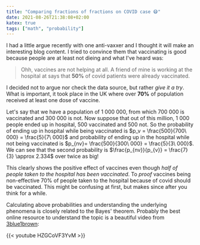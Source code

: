 ```yaml
---
title: "Comparing fractions of fractions on COVID case 😷"
date: 2021-08-26T21:38:08+02:00
katex: true
tags: ["math", "probability"]
---
```


I had a little argue recently with one anti-vaxxer and I thought it will make an interesting blog content.
I tried to convince them that vaccinating is good because people are at least not dieing and what I've heard was:

> Ohh, vaccines are not helping at all. A friend of mine is working at the hospital at says that **50%** of covid patients were already vaccinated.

I decided not to argue nor check the data source, but rather _give it a try_.
What is important, it took place in the UK where over **70%** of population received at least one dose of vaccine.

Let's say that we have a population of $1\ 000\ 000$, from which $700\ 000$ is vaccinated and $300\ 000$ is not.
Now suppose that out of this million, $1\ 000$ people ended up in hospital, $500$ vaccinated and $500$ not.
So the probability of ending up in hospital while being vaccinated is $p_v  = \frac{500}{700\ 000} = \frac{5}{7\ 000}$ and probability of ending up in the hospital while not being vaccinated is $p_{nv}= \frac{500}{300\ 000} = \frac{5}{3\ 000}$.
We can see that the second probability is $\frac{p_{nv}}{p_{v}} = \frac{7}{3} \approx 2.334$ over twice as big!

This clearly shows the positive effect of vaccines even though _half of people taken to the hospital has been vaccinated_.
To _proof_ vaccines being non-effective 70% of people taken to the hospital because of covid should be vaccinated.
This might be confusing at first, but makes since after you think for a while.

Calculating above probabilities and understanding the underlying phenomena is closely related to the Bayes' theorem.
Probably the best online resource to understand the topic is a beautiful video from [3blue1brown](https://www.youtube.com/channel/UCYO_jab_esuFRV4b17AJtAw):

{{< youtube HZGCoVF3YvM >}}
